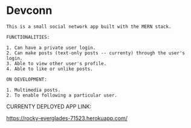 # Devconn

    This is a small social network app built with the MERN stack.
    
    FUNCTIONALITIES:
    
    1. Can have a private user login.
    2. Can make posts (text-only posts -- currenty) through the user's login.
    3. Able to view other user's profile.
    4. Able to like or unlike posts.
    
    ON DEVELOPMENT:
    
    1. Multimedia posts.
    2. To enable following a particular user.
    
   CURRENTY DEPLOYED APP LINK:
   
   https://rocky-everglades-71523.herokuapp.com/
